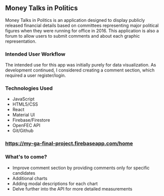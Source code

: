 ## Money Talks in Politics

Money Talks in Politics is an application designed to display publicly released financial details based on committees representing major political figures when they were running for office in 2016. This application is also a forum to allow users to submit comments and about each graphic representation.

### Intended User Workflow

The intended use for this app was initially purely for data visualization. As development continued, I considered creating a comment section, which required a user register/login.

### Technologies Used
* JavaScript
* HTML5/CSS
* React
* Material UI
* Firebase/Firestore
* OpenFEC API
* Git/Github

### https://my-ga-final-project.firebaseapp.com/home

### What's to come?
* Improve comment section by providing comments only for specific candidates
* Additional charts
* Adding modal descriptions for each chart
* Delve further into the API for more detailed measurements

